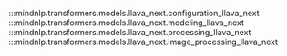 :::mindnlp.transformers.models.llava_next.configuration_llava_next
:::mindnlp.transformers.models.llava_next.modeling_llava_next
:::mindnlp.transformers.models.llava_next.processing_llava_next
:::mindnlp.transformers.models.llava_next.image_processing_llava_next